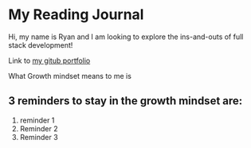 # My Reading Journal

Hi, my name is Ryan and I am looking to explore the ins-and-outs of full stack development!

Link to [my gitub portfolio](https://github.com/ryanl3708/)

What Growth mindset means to me is

## 3 reminders to stay in the growth mindset are:

1. reminder 1
2. Reminder 2
3. Reminder 3
